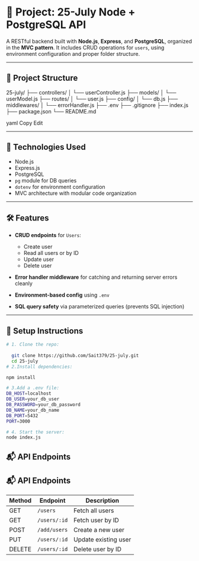 # 🎯 Project: 25-July Node + PostgreSQL API

A RESTful backend built with **Node.js**, **Express**, and **PostgreSQL**, organized in the **MVC pattern**. It includes CRUD operations for `users`, using environment configuration and proper folder structure.

---

## 🧱 Project Structure

25-july/
├── controllers/
│ └── userController.js
├── models/
│ └── userModel.js
├── routes/
│ └── user.js
├── config/
│ └── db.js
├── middlewares/
│ └── errorHandler.js
├── .env
├── .gitignore
├── index.js
├── package.json
└── README.md

yaml
Copy
Edit

---

## 🚀 Technologies Used

- Node.js
- Express.js
- PostgreSQL
- `pg` module for DB queries
- `dotenv` for environment configuration
- MVC architecture with modular code organization

---

## 🛠 Features

- **CRUD endpoints** for `Users`:
  - Create user  
  - Read all users or by ID  
  - Update user  
  - Delete user

- **Error handler middleware** for catching and returning server errors cleanly
- **Environment-based config** using `.env`
- **SQL query safety** via parameterized queries (prevents SQL injection)

---

## 📌 Setup Instructions
 ```bash
# 1. Clone the repo:
  
   git clone https://github.com/Sait379/25-july.git
   cd 25-july
# 2.Install dependencies:

npm install

# 3.Add a .env file:
DB_HOST=localhost
DB_USER=your_db_user
DB_PASSWORD=your_db_password
DB_NAME=your_db_name
DB_PORT=5432
PORT=3000

# 4. Start the server:
node index.js

```

## 📬 API Endpoints
## 📬 API Endpoints

| Method | Endpoint     | Description          |
|--------|--------------|----------------------|
| GET    | `/users`     | Fetch all users      |
| GET    | `/users/:id` | Fetch user by ID     |
| POST   | `/add/users` | Create a new user    |
| PUT    | `/users/:id` | Update existing user |
| DELETE | `/users/:id` | Delete user by ID    |


